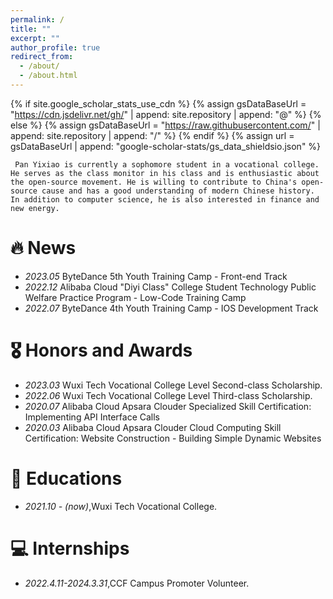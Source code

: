 ```yaml
---
permalink: /
title: ""
excerpt: ""
author_profile: true
redirect_from: 
  - /about/
  - /about.html
---
```


{% if site.google_scholar_stats_use_cdn %}
{% assign gsDataBaseUrl = "https://cdn.jsdelivr.net/gh/" | append: site.repository | append: "@" %}
{% else %}
{% assign gsDataBaseUrl = "https://raw.githubusercontent.com/" | append: site.repository | append: "/" %}
{% endif %}
{% assign url = gsDataBaseUrl | append: "google-scholar-stats/gs_data_shieldsio.json" %}

<span class='anchor' id='about-me'></span>

     Pan Yixiao is currently a sophomore student in a vocational college. He serves as the class monitor in his class and is enthusiastic about the open-source movement. He is willing to contribute to China's open-source cause and has a good understanding of modern Chinese history. In addition to computer science, he is also interested in finance and new energy.


# 🔥 News
- *2023.05* ByteDance 5th Youth Training Camp - Front-end Track
- *2022.12* Alibaba Cloud "Diyi Class" College Student Technology Public Welfare Practice Program - Low-Code Training Camp
- *2022.07* ByteDance 4th Youth Training Camp - IOS Development Track



# 🎖 Honors and Awards
- *2023.03* Wuxi Tech Vocational College Level Second-class Scholarship. 
- *2022.06* Wuxi Tech Vocational College Level Third-class Scholarship. 
- *2020.07* Alibaba Cloud Apsara Clouder Specialized Skill Certification: Implementing API Interface Calls
- *2020.03* Alibaba Cloud Apsara Clouder Cloud Computing Skill Certification: Website Construction - Building Simple Dynamic Websites

# 📖 Educations
- *2021.10 -  (now)*,Wuxi Tech Vocational College. 



# 💻 Internships
- *2022.4.11-2024.3.31*,CCF Campus Promoter Volunteer.

